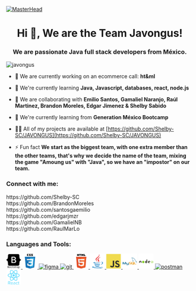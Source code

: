 [![MasterHead](https://i.imgur.com/H26eiS5.png)](https://i.imgur.com/H26eiS5.png)

<h1 align="center">Hi 👋, We are the Team Javongus!</h1>
<h3 align="center">We are passionate Java full stack developers from México.</h3>

<p align="left"> <img src="https://komarev.com/ghpvc/?username=javongus&label=Profile%20views&color=0e75b6&style=flat" alt="javongus" /> </p>

- 🔭 We are currently working on an ecommerce call: **ht&ml**

- 🌱 We're currently learning **Java, Javascript, databases, react, node.js**

- 👯 We are collaborating with **Emilio Santos, Gamaliel Naranjo, Raúl Martinez, Brandon Moreles, Edgar Jimenez & Shelby Sabido**

- 🤝 We're currently learning from **Generation México Bootcamp**

- 👨‍💻 All of my projects are available at [https://github.com/Shelby-SC/JAVONGUS](https://github.com/Shelby-SC/JAVONGUS)

- ⚡ Fun fact **We start as the biggest team, with one extra member than the other teams, that's why we decide the name of the team, mixing the game "Amoung us" with "Java", so we have an "impostor" on our team.**

<h3 align="left">Connect with me:</h3>
https://github.com/Shelby-SC <br>
https://github.com/BrandonMoreles <br>
https://github.com/santosgaemilio<br>
https://github.com/edgarjmzr<br>
https://github.com/GamalielNB<br>
https://github.com/RaulMarLo<br>
<p align="left">
</p>

<h3 align="left">Languages and Tools:</h3>
<p align="left"> <a href="https://getbootstrap.com" target="_blank" rel="noreferrer"> <img src="https://raw.githubusercontent.com/devicons/devicon/master/icons/bootstrap/bootstrap-plain-wordmark.svg" alt="bootstrap" width="40" height="40"/> </a> <a href="https://www.w3schools.com/css/" target="_blank" rel="noreferrer"> <img src="https://raw.githubusercontent.com/devicons/devicon/master/icons/css3/css3-original-wordmark.svg" alt="css3" width="40" height="40"/> </a> <a href="https://www.figma.com/" target="_blank" rel="noreferrer"> <img src="https://www.vectorlogo.zone/logos/figma/figma-icon.svg" alt="figma" width="40" height="40"/> </a> <a href="https://git-scm.com/" target="_blank" rel="noreferrer"> <img src="https://www.vectorlogo.zone/logos/git-scm/git-scm-icon.svg" alt="git" width="40" height="40"/> </a> <a href="https://www.w3.org/html/" target="_blank" rel="noreferrer"> <img src="https://raw.githubusercontent.com/devicons/devicon/master/icons/html5/html5-original-wordmark.svg" alt="html5" width="40" height="40"/> </a> <a href="https://www.java.com" target="_blank" rel="noreferrer"> <img src="https://raw.githubusercontent.com/devicons/devicon/master/icons/java/java-original.svg" alt="java" width="40" height="40"/> </a> <a href="https://developer.mozilla.org/en-US/docs/Web/JavaScript" target="_blank" rel="noreferrer"> <img src="https://raw.githubusercontent.com/devicons/devicon/master/icons/javascript/javascript-original.svg" alt="javascript" width="40" height="40"/> </a> <a href="https://www.mysql.com/" target="_blank" rel="noreferrer"> <img src="https://raw.githubusercontent.com/devicons/devicon/master/icons/mysql/mysql-original-wordmark.svg" alt="mysql" width="40" height="40"/> </a> <a href="https://nodejs.org" target="_blank" rel="noreferrer"> <img src="https://raw.githubusercontent.com/devicons/devicon/master/icons/nodejs/nodejs-original-wordmark.svg" alt="nodejs" width="40" height="40"/> </a> <a href="https://postman.com" target="_blank" rel="noreferrer"> <img src="https://www.vectorlogo.zone/logos/getpostman/getpostman-icon.svg" alt="postman" width="40" height="40"/> </a> <a href="https://reactjs.org/" target="_blank" rel="noreferrer"> <img src="https://raw.githubusercontent.com/devicons/devicon/master/icons/react/react-original-wordmark.svg" alt="react" width="40" height="40"/> </a> </p>

